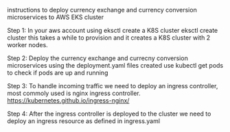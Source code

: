 instructions to deploy currency exchange and currency conversion microservices to AWS EKS cluster

Step 1:
In your aws account using eksctl create a K8S cluster
eksctl create cluster
this takes a while to provision and it creates a K8S cluster with 2 worker nodes.

Step 2:
Deploy the currency exchange and currecny conversion microservices using the deployment.yaml files created
use kubectl get pods to check if pods are up and running

Step 3:
To handle incoming traffic we need to deploy an ingress controller, most commoly used is nginx ingress controller.
https://kubernetes.github.io/ingress-nginx/

Step 4:
After the ingress controller is deployed to the cluster we need to deploy an ingress resource as defined in ingress.yaml